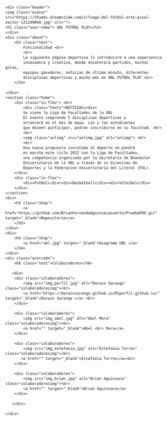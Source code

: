 <!DOCTYPE html>
<html lang="en">
<head>
    <meta charset="UTF-8">
    <meta http-equiv="X-UA-Compatible" content="IE=edge">
    <meta name="viewport" content="width=device-width, initial-scale=1.0">
    <title>UNL FÚTBOL PLAY</title>
    <link rel="stylesheet" href="Paginaweb.css">
    
</head>

<body>
    

    <div class="header">
    <img class="avatar" 
    src="https://thumbs.dreamstime.com/z/fuego-del-fútbol-arte-pixel-vector-121199060.jpg" alt="">
    <h1 class="user-name"> UNL FUTBOL PLAY</h1>
    </div>
    <div class="about">
        <h3 class="text">
            Funcionalidad <br>
            <br>
            La siguiente página deportiva lo introducirá a una experiencia 
            innovadora y creativa, donde encotnrará partidos, muchos goles, 
            equipos ganadores, noticias de último minuto, diferentes 
            disciplinas deportivas y mucho más en UNL FUTBOL PLAY <br>
        </h3>

    </div>
    <section class="home">
        <div class="in-flex"> <br>
            <div class="text1">NOTICIAS</div>
            Se viene la Liga de Facultades de la UNL
            El evento comprende 5 disciplinas deportivas y 
            arrancará en el mes de mayo. Las y los estudiantes 
            que deseen participar, podrán inscribirse en su facultad. <br>
            <br>
            <img class="unlimg" src="unlimg.jpg" alt="unlimg"> <br>
            <br>
            Una nueva propuesta vinculada al deporte se pondrá 
            en marcha este ciclo 2022 con la Liga de Facultades, 
            una competencia organizada por la Secretaría de Bienestar 
            Universitario de la UNL a través de su Dirección de 
            Deportes y la Federación Universitaria del Litoral (FUL).
        </div>
        <div class="in-flex">
            <div>Fútbol</div><div>Basketball</div><div>Voleibol</div>
        </div>
    </section>
    <div>
        <h5 class="shop">
            <a href="https://github.com/BrianFernandoAguinsacaLoarte/PruebaPOO.git" target="_blank">Repositorio</a>
        </h5>
    </div>
    <div>
        <h4 class="shop">
            <a href="uml.jpg" target="_blank">Diagrama UML </a>
        </h4>
    </div>
    <div class="acercade">
        <h6 class="text">Colaboradores</h6>
        
       <div>
        <div class="colaboradores">
            <img src="img_perfil.jpg" alt="Darwin Sarango" class="colaboradoresimg"><br>
            <a href="https://darwinsarango.github.io/Miperfil.github.io/" target="_blank">Darwin Sarango </a> <br>
        </div>

        <div class="colaboradores">
            <img src="img_abel.jpg" alt="Abel Mora" class="colaboradoresimg"><br>
            <a href="" target="_blank">Abel <br> Mora</a>
        </div>

        <div class="colaboradores">
            <img src="img_estefania.jpg" alt="Estefania Torres" class="colaboradoresimg"><br>
           <a href="" target="_blank">Estefania Torres</a><br>
        </div> 
        
        <div class="colaboradores">
            <img src="img_brian.jpg" alt="Brian Aguinsaca" class="colaboradoresimg"><br>
            <a href="" target="_blank">Brian Aguinsaca</a>
        </div>
        
       </div>
     
    </div>
</body>
</html>
